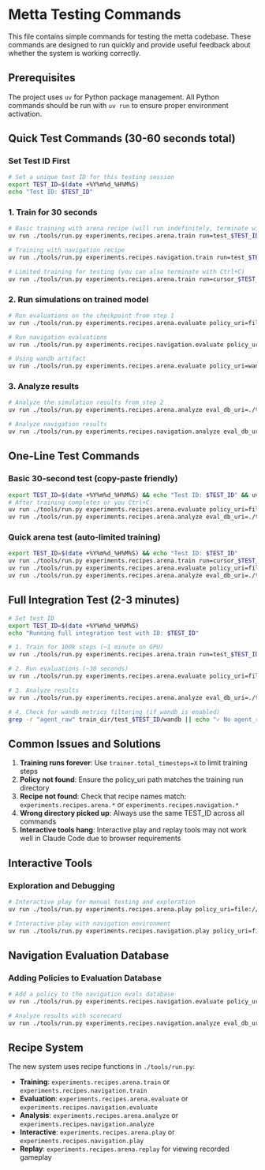 # Metta Testing Commands

This file contains simple commands for testing the metta codebase. These commands are designed to run quickly and
provide useful feedback about whether the system is working correctly.

## Prerequisites

The project uses `uv` for Python package management. All Python commands should be run with `uv run` to ensure proper
environment activation.

## Quick Test Commands (30-60 seconds total)

### Set Test ID First

```bash
# Set a unique test ID for this testing session
export TEST_ID=$(date +%Y%m%d_%H%M%S)
echo "Test ID: $TEST_ID"
```

### 1. Train for 30 seconds

```bash
# Basic training with arena recipe (will run indefinitely, terminate with Ctrl+C after ~30 seconds)
uv run ./tools/run.py experiments.recipes.arena.train run=test_$TEST_ID

# Training with navigation recipe
uv run ./tools/run.py experiments.recipes.navigation.train run=test_$TEST_ID

# Limited training for testing (you can also terminate with Ctrl+C)
uv run ./tools/run.py experiments.recipes.arena.train run=cursor_$TEST_ID trainer.total_timesteps=100000
```

### 2. Run simulations on trained model

```bash
# Run evaluations on the checkpoint from step 1
uv run ./tools/run.py experiments.recipes.arena.evaluate policy_uri=file://./train_dir/test_$TEST_ID/checkpoints

# Run navigation evaluations
uv run ./tools/run.py experiments.recipes.navigation.evaluate policy_uri=file://./train_dir/test_$TEST_ID/checkpoints

# Using wandb artifact
uv run ./tools/run.py experiments.recipes.arena.evaluate policy_uri=wandb://run/test_$TEST_ID
```

### 3. Analyze results

```bash
# Analyze the simulation results from step 2
uv run ./tools/run.py experiments.recipes.arena.analyze eval_db_uri=./train_dir/eval_$TEST_ID/stats.db

# Analyze navigation results
uv run ./tools/run.py experiments.recipes.navigation.analyze eval_db_uri=./train_dir/eval_$TEST_ID/stats.db
```

## One-Line Test Commands

### Basic 30-second test (copy-paste friendly)

```bash
export TEST_ID=$(date +%Y%m%d_%H%M%S) && echo "Test ID: $TEST_ID" && uv run ./tools/run.py experiments.recipes.arena.train run=test_$TEST_ID trainer.total_timesteps=10000
# After training completes or you Ctrl+C:
uv run ./tools/run.py experiments.recipes.arena.evaluate policy_uri=file://./train_dir/test_$TEST_ID/checkpoints
uv run ./tools/run.py experiments.recipes.arena.analyze eval_db_uri=./train_dir/eval_$TEST_ID/stats.db
```

### Quick arena test (auto-limited training)

```bash
export TEST_ID=$(date +%Y%m%d_%H%M%S) && echo "Test ID: $TEST_ID"
uv run ./tools/run.py experiments.recipes.arena.train run=cursor_$TEST_ID trainer.total_timesteps=100000
uv run ./tools/run.py experiments.recipes.arena.evaluate policy_uri=file://./train_dir/cursor_$TEST_ID/checkpoints
uv run ./tools/run.py experiments.recipes.arena.analyze eval_db_uri=./train_dir/eval_$TEST_ID/stats.db
```

## Full Integration Test (2-3 minutes)

```bash
# Set test ID
export TEST_ID=$(date +%Y%m%d_%H%M%S)
echo "Running full integration test with ID: $TEST_ID"

# 1. Train for 100k steps (~1 minute on GPU)
uv run ./tools/run.py experiments.recipes.arena.train run=test_$TEST_ID trainer.total_timesteps=100000

# 2. Run evaluations (~30 seconds)
uv run ./tools/run.py experiments.recipes.arena.evaluate policy_uri=file://./train_dir/test_$TEST_ID/checkpoints

# 3. Analyze results
uv run ./tools/run.py experiments.recipes.arena.analyze eval_db_uri=./train_dir/eval_$TEST_ID/stats.db

# 4. Check for wandb metrics filtering (if wandb is enabled)
grep -r "agent_raw" train_dir/test_$TEST_ID/wandb || echo "✓ No agent_raw metrics in wandb logs"
```

## Common Issues and Solutions

1. **Training runs forever**: Use `trainer.total_timesteps=X` to limit training steps
2. **Policy not found**: Ensure the policy_uri path matches the training run directory
3. **Recipe not found**: Check that recipe names match: `experiments.recipes.arena.*` or
   `experiments.recipes.navigation.*`
4. **Wrong directory picked up**: Always use the same TEST_ID across all commands
5. **Interactive tools hang**: Interactive play and replay tools may not work well in Claude Code due to browser
   requirements

## Interactive Tools

### Exploration and Debugging

```bash
# Interactive play for manual testing and exploration
uv run ./tools/run.py experiments.recipes.arena.play policy_uri=file://./train_dir/test_$TEST_ID/checkpoints

# Interactive play with navigation environment
uv run ./tools/run.py experiments.recipes.navigation.play policy_uri=file://./train_dir/test_$TEST_ID/checkpoints
```

## Navigation Evaluation Database

### Adding Policies to Evaluation Database

```bash
# Add a policy to the navigation evals database
uv run ./tools/run.py experiments.recipes.navigation.evaluate policy_uri=POLICY_URI

# Analyze results with scorecard
uv run ./tools/run.py experiments.recipes.navigation.analyze eval_db_uri=./path/to/eval/stats.db
```

## Recipe System

The new system uses recipe functions in `./tools/run.py`:

- **Training**: `experiments.recipes.arena.train` or `experiments.recipes.navigation.train`
- **Evaluation**: `experiments.recipes.arena.evaluate` or `experiments.recipes.navigation.evaluate`
- **Analysis**: `experiments.recipes.arena.analyze` or `experiments.recipes.navigation.analyze`
- **Interactive**: `experiments.recipes.arena.play` or `experiments.recipes.navigation.play`
- **Replay**: `experiments.recipes.arena.replay` for viewing recorded gameplay
